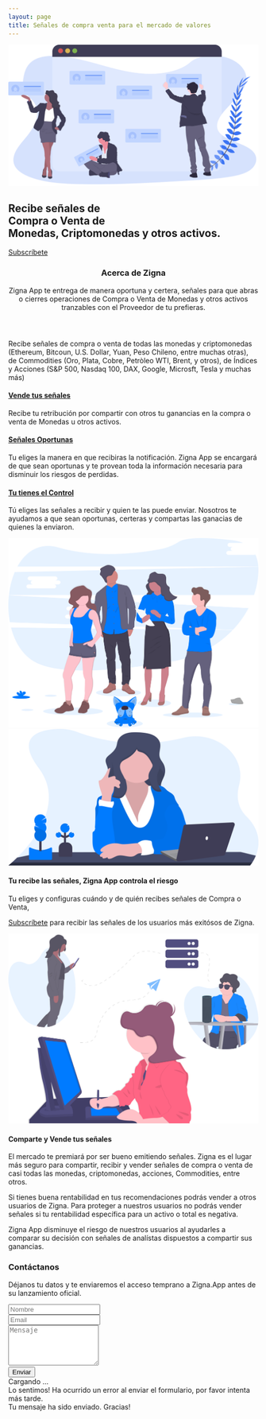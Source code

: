 ```yaml
---
layout: page
title: Señales de compra venta para el mercado de valores
---
```


<!-- ======= Intro Section ======= -->
<section id="intro" class="clearfix">
    <div class="container" data-aos="fade-up">
        <div class="intro-img" data-aos="zoom-out" data-aos-delay="200">
            <img src="assets/img/intro-img.svg" alt="" class="img-fluid">
        </div>
        <div class="intro-info" data-aos="zoom-in" data-aos-delay="100">
            <h2>Recibe señales de <br><span>Compra</span> o <span>Venta</span> de <br>
                Monedas, Criptomonedas y otros activos.</h2>
            <div>
                <a href="#contact" class="btn-get-started scrollto">Subscríbete</a>
            </div>
        </div>
    </div>
</section><!-- End Intro Section -->

<main id="main">
    <section id="about">
        <div class="container" data-aos="fade-up">
            <header class="section-header">
                <h3>Acerca de Zigna</h3>
                <p>Zigna App te entrega de manera oportuna y certera,
                    señales para que abras o cierres operaciones de <span>Compra</span> o <span>Venta</span> de
                    Monedas y otros activos tranzables con el Proveedor de tu prefieras.</p>
            </header>
            <div class="row about-container">
                <div class="col-lg-6 content order-lg-1 order-2">
                    <p>
                        Recibe señales de compra o venta de todas las monedas y criptomonedas
                        (Ethereum, Bitcoun, U.S. Dollar, Yuan, Peso Chileno, entre muchas otras),
                        de Commodities (Oro, Plata, Cobre, Petròleo WTI, Brent, y otros),
                        de Índices y Acciones (S&P 500, Nasdaq 100, DAX, Google, Microsft, Tesla y muchas más)
                    </p>
                    <div class="icon-box" data-aos="fade-up" data-aos-delay="100">
                        <div class="icon"><i class="fa fa-shopping-bag"></i></div>
                        <h4 class="title"><a href="">Vende tus señales</a></h4>
                        <p class="description">Recibe tu retribución por compartir con otros tu ganancias en la
                            compra o venta de Monedas u otros activos.</p>
                    </div>
                    <div class="icon-box" data-aos="fade-up" data-aos-delay="200">
                        <div class="icon"><i class="fa fa-photo"></i></div>
                        <h4 class="title"><a href="">Señales Oportunas</a></h4>
                        <p class="description">Tu eliges la manera en que recibiras la notificación. Zigna App se
                            encargará de que sean oportunas y te provean toda la información necesaria para
                            disminuir los riesgos de perdidas. </p>
                    </div>
                    <div class="icon-box" data-aos="fade-up" data-aos-delay="300">
                        <div class="icon"><i class="fa fa-bar-chart"></i></div>
                        <h4 class="title"><a href="">Tu tienes el Control</a></h4>
                        <p class="description">Tú eliges las señales a recibir y quien te las puede enviar. Nosotros
                            te ayudamos a que sean oportunas, certeras y compartas las ganacias de quienes la
                            enviaron.</p>
                    </div>
                </div>
                <div class="col-lg-6 background order-lg-2" data-aos="zoom-in">
                    <img src="assets/img/about-img.svg" class="img-fluid" alt="">
                </div>
            </div>
            <div class="row about-extra">
                <div class="col-lg-6" data-aos="fade-right">
                    <img src="assets/img/about-extra-1.svg" class="img-fluid" alt="">
                </div>
                <div class="col-lg-6 pt-5 pt-lg-0" data-aos="fade-left">
                    <h4>Tu recibe las señales, Zigna App controla el riesgo</h4>
                    <p>
                        Tu eliges y configuras cuándo y de quién recibes señales de Compra o Venta,
                    </p>
                    <p>
                        <a href="#contact">Subscríbete</a> para recibir las señales de los usuarios más exitósos de
                        Zigna.
                    </p>
                </div>
            </div>
            <div class="row about-extra">
                <div class="col-lg-6 order-1 order-lg-2" data-aos="fade-left">
                    <img src="assets/img/about-extra-2.svg" class="img-fluid" alt="">
                </div>
                <div class="col-lg-6 pt-4 pt-lg-0 order-2 order-lg-1" data-aos="fade-right">
                    <h4>Comparte y Vende tus señales</h4>
                    <p>
                        El mercado te premiará por ser bueno emitiendo señales. Zigna es el lugar más seguro para
                        compartir, recibir y vender señales de compra o venta de casi todas las monedas,
                        criptomonedas, acciones, Commodities, entre otros.
                    </p>
                    <p>
                        Si tienes buena rentabilidad en tus recomendaciones podrás vender a otros usuarios de Zigna.
                        Para proteger a nuestros usuarios no podrás vender señales si tu rentabilidad específica
                        para un activo o total es negativa.
                    </p>
                    <p>
                        Zigna App disminuye el riesgo de nuestros usuarios al ayudarles a comparar su decisión con
                        señales de analístas dispuestos a compartir sus ganancias.
                    </p>
                </div>
            </div>
        </div>
    </section><!-- End About Section -->
    <!-- ======= Contact Section ======= -->
    <section id="contact">
        <div class="container-fluid" data-aos="fade-up">
            <div class="section-header">
                <h3>Contáctanos</h3>
                <p>Déjanos tu datos y te enviaremos el acceso temprano a Zigna.App antes de su lanzamiento oficial.
                </p>
            </div>
            <div class="row">
                <div class="col-lg-6 offset-lg-3">
                    <div class="form">
                        <form class="php-email-form" name="zigna-contacto" netlify>
                            <div class="form-row">
                                <div class="form-group col-lg-6">
                                    <input type="text" name="nombre" class="form-control" id="nombre"
                                        placeholder="Nombre" data-rule="minlen:4" data-msg="Mínimo 4 characteres" />
                                    <div class="validate"></div>
                                </div>
                                <div class="form-group col-lg-6">
                                    <input type="email" class="form-control" name="email" id="email"
                                        placeholder="Email" data-rule="email" data-msg="Ingresa un email válido" />
                                    <div class="validate"></div>
                                </div>
                            </div>
                            <div class="form-group">
                                <textarea class="form-control" name="mensaje" id="message" rows="5"
                                    data-msg="Agrega algo si quieres" placeholder="Mensaje"></textarea>
                            </div>
                            <div class="text-center">
                                <button type="submit" title="Enviar" class="fa-inactive">Enviar</button>
                            </div>
                        </form>
                    </div>
                    <div class="mb-3">
                        <div class="loading">Cargando ...</div>
                        <div class="error-message">Lo sentimos! Ha ocurrido un error al enviar el formulario, por
                            favor intenta más tarde.</div>
                        <div class="sent-message">Tu mensaje ha sido enviado. Gracias!</div>
                    </div>
                </div>
            </div>
        </div>
    </section><!-- End Contact Section -->
</main><!-- End #main -->
